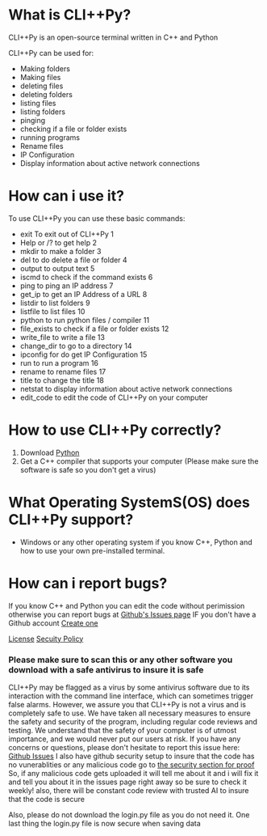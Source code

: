# What is CLI++Py?
CLI++Py is an open-source terminal written in C++ and Python

CLI++Py can be used for:
* Making folders
* Making files
* deleting files
* deleting folders
* listing files
* listing folders
* pinging
* checking if a file or folder exists
* running programs
* Rename files
* IP Configuration
* Display information about active network connections

# How can i use it?
To use CLI++Py you can use these basic commands:
* exit To exit out of CLI++Py 1 
* Help or /? to get help 2 
* mkdir to make a folder 3 
* del to do delete a file or folder 4 
* output to output text 5 
* iscmd to check if the command exists 6 
* ping to ping an IP address 7 
* get_ip to get an IP Address of a URL 8 
* listdir to list folders 9 
* listfile to list files 10
* python to run python files / compiler 11
* file_exists to check if a file or folder exists 12
* write_file to write a file 13
* change_dir to go to a directory 14 
* ipconfig for do get IP Configuration 15 
* run to run a program  16
* rename to rename files 17
* title to change the title 18
* netstat to display information about active network connections
* edit_code to edit the code of CLI++Py on your computer


# How to use CLI++Py correctly?
1. Download [Python](https://python.org)
2. Get a C++ compiler that supports your computer (Please make sure the software is safe so you don't get a virus)
# What Operating SystemS(OS) does CLI++Py support?
* Windows or any other operating system if you know C++, Python and how to use your own pre-installed terminal.

# How can i report bugs?
If you know C++ and Python you can edit the code without perimission otherwise you can report bugs at [Github's Issues page](https://github.com/pytutorials/CLIPlusPlusPy/issues) IF you don't have a Github account [Create one](https://github.com)

[License](https://github.com/clipyplusplus/CLIPlusPlusPy/blob/Version-1/LICENSE)
[Secuity Policy](https://github.com/clipyplusplus/CLIPlusPlusPy/blob/Version-1/SECURITY.md)


### Please make sure to scan this or any other software you download with a safe antivirus to insure it is safe
CLI++Py may be flagged as a virus by some antivirus software due to its interaction with the command line interface, which can sometimes trigger false alarms. However, we assure you that CLI++Py is not a virus and is completely safe to use. We have taken all necessary measures to ensure the safety and security of the program, including regular code reviews and testing. We understand that the safety of your computer is of utmost importance, and we would never put our users at risk. If you have any concerns or questions, please don't hesitate to report this issue here: [Github Issues](https://github.com/clipyplusplus/CLIPlusPlusPy/issues)
I also have github security setup to insure that the code has no vunerablities or any malicious code go to [the security section for proof](https://github.com/clipyplusplus/CLIPlusPlusPy/security)
So, if any malicious code gets uploaded it will tell me about it and i will fix it and tell you about it in the issues page right away so be sure to check it weekly! also, there will be constant code review with trusted AI to insure that the code is secure

Also, please do not download the login.py file as you do not need it.
One last thing the login.py file is now secure when saving data
